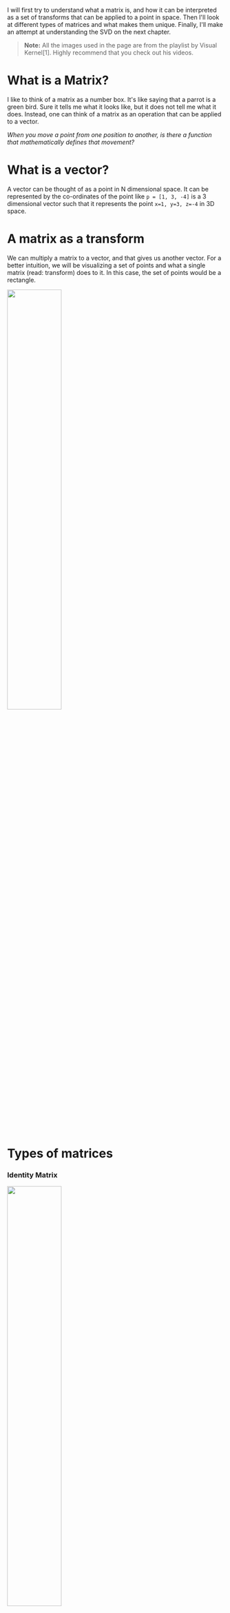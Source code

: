 <!-- 
Layout:
1. What is a matrix?
2. What is a vector?
3. A matrix as a transform to be applied on a vector
4. Different types of matrices:
    - Identity Matrix (do nothing)
    - Diagonal matrix (scaling)
    - Shear Matrix (bending)
    - Orthogonal Matrix (rotating)
    - Inverse of a Matrix (inverse transform)
5. todo -->

I will first try to understand what a matrix is, and how it can be interpreted as a set of transforms that can be applied to a point in space. Then I'll look at different types of matrices and what makes them unique. Finally, I'll make an attempt at understanding the SVD on the next chapter.

> **Note:** All the images used in the page are from the playlist by Visual Kernel[1]. Highly recommend that you check out his videos.


# What is a Matrix?

I like to think of a matrix as a number box. It's like saying that a parrot is a green bird. Sure it tells me what it looks like, but it does not tell me what it does. Instead, one can think of a matrix as an operation that can be applied to a vector.

*When you move a point from one position to another, is there a function that mathematically defines that movement?*

# What is a vector?

A vector can be thought of as a point in N dimensional space. It can be represented by the co-ordinates of the point like `p = [1, 3, -4]` is a 3 dimensional vector such that it represents the point `x=1, y=3, z=-4` in 3D space.

# A matrix as a transform

We can multiply a matrix to a vector, and that gives us another vector. For a better intuition, we will be visualizing a set of points and what a single matrix (read: transform) does to it. In this case, the set of points would be a rectangle. 

<img src = 'https://user-images.githubusercontent.com/53133634/250339279-a500f8c5-229b-4092-8f18-29b5d68fd354.png' width = "50%">

# Types of matrices

### Identity Matrix

<img src = 'https://user-images.githubusercontent.com/53133634/250339004-004e9aea-e1db-497b-9daf-4fc3972d7669.png' width = "50%">

It's basically the do nothing transform. Kind of like multiplying something by 1 or adding 0 to it. Does nothing.

### Scalar Matrix

*Strech or squeeze uniformly along all axes.*

<img src = 'https://user-images.githubusercontent.com/53133634/250339140-c889f537-e2df-492d-81eb-b564830c42d4.png' width = "50%">

{{< math.inline >}}

Now if \(k > 1\), then the rectangle gets bigger by a factor of \(k\). In a similar way, it also gets smaller if \(0 < k < 1\). Interestingly enough, the rectangle would flip both horizontally and vertically if \(k = -1\)

<img src = 'https://user-images.githubusercontent.com/53133634/250339333-f48e66a6-f255-402b-b6c9-a8f5a80f9616.png' width = "50%">

This is what happens when \(k = 2\), the rectangle just becomes 2x bigger.

{{</ math.inline >}}

### Off-One Matrix

*Strech or squeeze along only one axis.*

<img src = 'https://user-images.githubusercontent.com/53133634/250339721-f66259fd-3a21-4216-b175-f2ff03faa2ff.png' width = "50%">

Notice how only one of the diagonal elements are not 1. That is the axis along which we'll scale the vectors. Given below is an example of a where we strech the y axis by a factor of 3.

<img src = 'https://user-images.githubusercontent.com/53133634/250339989-7c0f28e6-0a59-467b-8780-43e3511a2a10.png' width = "50%">

If we scale only one axis by a factor of -1, then we basically get the reflection of that object along the corresponding axis.

## Diagonal Matrix

*Strech or squeeze differently on different axes*

<img src = 'https://user-images.githubusercontent.com/53133634/250340152-bbe55aab-bb37-4762-bb05-a5779f8e86fc.png' width = "50%">

Every diagonal matrix can be broken down into a series of off-one matrices. Given below is an example where we break down a single diagonal matrix (to the left) into a series of matrices which when sequentially applied would give us the same result.

<img src = 'https://user-images.githubusercontent.com/53133634/250340399-48c843e9-ccfe-4243-b031-a4e1d60f6875.png' width = "100%">


## Shear Matrix

*Slant along one or more axes*

<img src = 'https://user-images.githubusercontent.com/53133634/250340769-29e8abbc-c04b-4491-8746-719f4a77c4da.png' width = "50%">

For example, a rectangle would slant into a parallelogram.

In 2D, there are 4 directions in which we can apply the shear transform. You can see them below.

<img src = 'https://user-images.githubusercontent.com/53133634/250340604-a86064e0-f5b0-46ac-a9cf-489ccbdc193b.png' width = "100%">

## Orthogonal Matrix

*Pristine Rotation*

<img src = 'https://user-images.githubusercontent.com/53133634/250341180-be0e29e4-c38d-4415-a8fd-ea1f74a2c65c.png' width = "70%">

It has 3 important properties:
1. **It is a square matrix**: same size along all axes
2. **All column vectors are unit vectors**: If we take each column as a vector, then all of their distance from the origin should be 1.
3. **All column vectors are orthogonal**: The vector represented by column 1 is perpendicular to all other columns, which in this case is column 2.

This is the kind of a transform we would apply to rotate our rectangle clockwise:

<img src = 'https://user-images.githubusercontent.com/53133634/250341517-d695497e-0c98-44cb-a91a-2b73d49e0f0e.png' width = "70%">

{{<math.inline >}}

If I remember correctly, these strange numbers have something to do with \(\cos(\theta)\).

Another interesting thing to note is that when we're rotating something in 2D space \((x, y)\), we're actually rotating along a third \(z\) axis. 
{{</ math.inline >}}



<img src = 'https://user-images.githubusercontent.com/53133634/250349364-40eb929e-49bf-4e79-94bf-5904111bc0e7.png' width = "50%">

Notice that this is the same matrix as shown above, just that we add another z axis as an identity.


And here's some more example for you to develop an intuition:

<img src = 'https://user-images.githubusercontent.com/53133634/250341878-7f8afd98-50d3-41f4-8f4c-db877c375151.png' width = "100%">

## Projection Matrix

In order to understand this, we first need to understand the concept of a subspace. 

- In 2 dimensions, a subspace would be a line through the origin. This line is infinitely long.
- In 3 dimensions, a plane crossing through the origin. This plane has infinite area.

For such subspaces, there exists a transformation (read: matrix) which would move every point outside the subspace onto the subspace. Every vector always moves to it's closest point on the subspace.

## Inverse of a Matrix

*Reverses an existing trasformation*

Note that a zero matrix and a projection matrix does not have an inverse. This is because when we squash a vector from a higher dimension to a lower dimension, there is a loss of information. 


**Resources**

1 - [Visual Kernel's video series on matrices](https://www.youtube.com/watch?v=7Gtxd-ew4lk&list=PLWhu9osGd2dB9uMG5gKBARmk73oHUUQZS)
